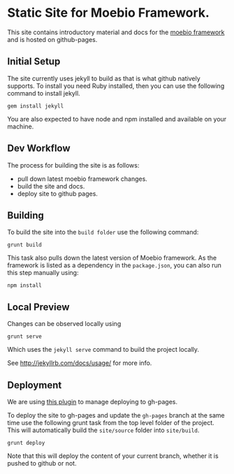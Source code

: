 # Static Site for Moebio Framework.

This site contains introductory material and docs for the [moebio framework](https://github.com/moebiolabs/moebio_framework) and is hosted on github-pages.

## Initial Setup

The site currently uses jekyll to build as that is what github natively supports. To install you need Ruby installed, then you can use the following command to install jekyll.

```
gem install jekyll
```

You are also expected to have node and npm installed and available on your machine.

## Dev Workflow

The process for building the site is as follows:

 - pull down latest moebio framework changes.
 - build the site and docs.
 - deploy site to github pages.

## Building

To build the site into the `build folder` use the following command:

```
grunt build
```

This task also pulls down the latest version of Moebio framework. As the framework is listed as a dependency in the `package.json`, you can also run this step manually using:

```
npm install
```

## Local Preview

Changes can be observed locally using

```
grunt serve
```

Which uses the `jekyll serve` command to build the project locally.

See http://jekyllrb.com/docs/usage/ for more info.

## Deployment

We are using [this plugin](https://github.com/tschaub/grunt-gh-pages) to manage deploying to gh-pages.

To deploy the site to gh-pages and update the `gh-pages` branch at the same time use the following grunt task from the top level folder of the project. This will automatically build the `site/source` folder into `site/build`.

```
grunt deploy
```

Note that this will deploy the content of your current branch, whether it is pushed to github or not.

